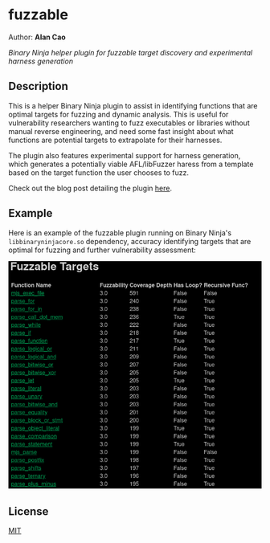 # fuzzable

Author: __Alan Cao__

_Binary Ninja helper plugin for fuzzable target discovery and experimental harness generation_

## Description

This is a helper Binary Ninja plugin to assist in identifying functions that are optimal targets for fuzzing and dynamic analysis. This is useful for vulnerability researchers wanting to 
fuzz executables or libraries without manual reverse engineering, and need some fast insight about what functions are potential targets to extrapolate for their harnesses.

The plugin also features experimental support for harness generation, which generates a potentially viable AFL/libFuzzer haress from a template based on the target function the user chooses to fuzz.

Check out the blog post detailing the plugin [here](https://codemuch.tech/2021/06/07/fuzzabble/).

## Example

Here is an example of the fuzzable plugin running on Binary Ninja's `libbinaryninjacore.so` dependency,
accuracy identifying targets that are optimal for fuzzing and further vulnerability assessment:

![Sample](https://github.com/ex0dus-0x/fuzzable/blob/master/screen.png?raw=true "Sample")

## License

[MIT](https://codemuch.tech/license.txt)
